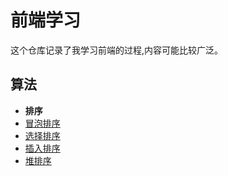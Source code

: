 # 前端学习

这个仓库记录了我学习前端的过程,内容可能比较广泛。

## 算法

- **排序**
- [冒泡排序](src/algorithms/sort/bubble-sort)
- [选择排序](src/algorithms/sort/selection-sort)
- [插入排序](src/algorithms/sort/insertion-sort)
- [堆排序](src/algorithms/sort/heap-sort)

